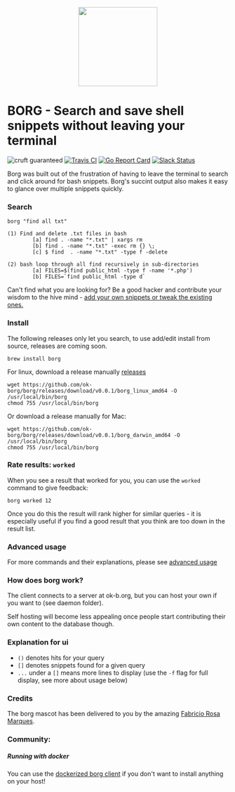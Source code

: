 <p align="center"><img height="180px" width="180px" src="https://github.com/fabric-8/borg/raw/master/assets/borg_mascot.png" alt=""></p>

BORG - Search and save shell snippets without leaving your terminal 
===
![cruft guaranteed](https://img.shields.io/badge/cruft-guaranteed-green.svg) [![Travis CI](https://api.travis-ci.org/ok-borg/borg.svg?branch=master)](https://travis-ci.org/ok-borg/borg) [![Go Report Card](https://goreportcard.com/badge/github.com/ok-borg/borg)](https://goreportcard.com/report/github.com/ok-borg/borg) [![Slack Status](http://ok-b.org:1492/badge.svg)](http://ok-b.org:1492)

Borg was built out of the frustration of having to leave the terminal to search and click around for bash snippets.
Borg's succint output also makes it easy to glance over multiple snippets quickly.

### Search

```
borg "find all txt"
```

```
(1) Find and delete .txt files in bash
        [a] find . -name "*.txt" | xargs rm
        [b] find . -name "*.txt" -exec rm {} \;
        [c] $ find  . -name "*.txt" -type f -delete

(2) bash loop through all find recursively in sub-directories
        [a] FILES=$(find public_html -type f -name '*.php')
        [b] FILES=`find public_html -type d`
```

Can't find what you are looking for? Be a good hacker and contribute your wisdom to the hive mind - [add your own snippets or tweak the existing ones.](https://github.com/ok-borg/borg/tree/master/docs)

### Install

The following releases only let you search, to use add/edit install from source, releases are coming soon.

```
brew install borg
```

For linux, download a release manually [releases](https://github.com/ok-borg/borg/releases)

```
wget https://github.com/ok-borg/borg/releases/download/v0.0.1/borg_linux_amd64 -O /usr/local/bin/borg
chmod 755 /usr/local/bin/borg
```

Or download a release manually for Mac:

```
wget https://github.com/ok-borg/borg/releases/download/v0.0.1/borg_darwin_amd64 -O /usr/local/bin/borg
chmod 755 /usr/local/bin/borg
```

### Rate results: `worked`

When you see a result that worked for you, you can use the `worked` command to give feedback:

```
borg worked 12
```

Once you do this the result will rank higher for similar queries - it is especially useful if you find a good result that you think are too down in the result list.

### Advanced usage

For more commands and their explanations, please see [advanced usage](https://github.com/ok-borg/borg/tree/master/docs)

### How does borg work?

The client connects to a server at ok-b.org, but you can host your own if you want to (see daemon folder).

Self hosting will become less appealing once people start contributing their own content to the database though.

### Explanation for ui

- `()` denotes hits for your query
- `[]` denotes snippets found for a given query
- `...` under a `[]` means more lines to display (use the `-f` flag for full display, see more about usage below)

### Credits

The borg mascot has been delivered to you by the amazing [Fabricio Rosa Marques](https://dribbble.com/fabric8).

### Community:

##### Running with docker

You can use the [dockerized borg client](https://github.com/juhofriman/borg-docker) if you don't want to install anything on your host!

